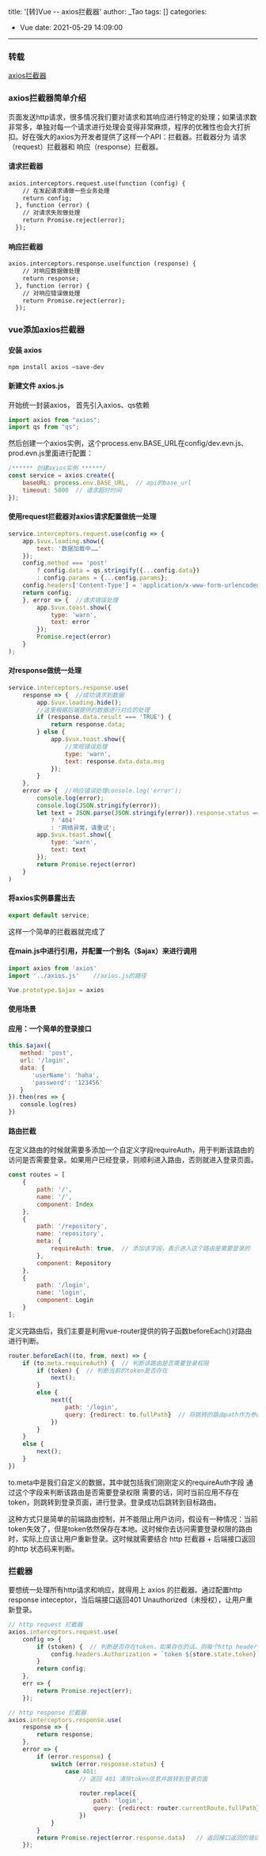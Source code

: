 title: '[转]Vue -- axios拦截器'
author: _Tao
tags: []
categories:
  - Vue
date: 2021-05-29 14:09:00
---
### 转载
[axios拦截器](https://hupeip.github.io/2018/10/08/axios%E6%8B%A6%E6%88%AA%E5%99%A8/)


### axios拦截器简单介绍

页面发送http请求，很多情况我们要对请求和其响应进行特定的处理；如果请求数非常多，单独对每一个请求进行处理会变得非常麻烦，程序的优雅性也会大打折扣。好在强大的axios为开发者提供了这样一个API：拦截器。拦截器分为 请求（request）拦截器和 响应（response）拦截器。

#### 请求拦截器
```html
axios.interceptors.request.use(function (config) {
    // 在发起请求请做一些业务处理
    return config;
  }, function (error) {
    // 对请求失败做处理
    return Promise.reject(error);
  });
```

#### 响应拦截器
```html
axios.interceptors.response.use(function (response) {
    // 对响应数据做处理
    return response;
  }, function (error) {
    // 对响应错误做处理
    return Promise.reject(error);
  });
```

### vue添加axios拦截器
#### 安装 axios
```
npm install axios –save-dev
```

#### 新建文件 axios.js
开始统一封装axios， 首先引入axios、qs依赖
```javascript
import axios from "axios";
import qs from "qs";
```
然后创建一个axios实例，这个process.env.BASE_URL在config/dev.evn.js、prod.evn.js里面进行配置：
```javascript
/****** 创建axios实例 ******/
const service = axios.create({
    baseURL: process.env.BASE_URL,  // api的base_url
    timeout: 5000  // 请求超时时间
});
```

#### 使用request拦截器对axios请求配置做统一处理
```javascript
service.interceptors.request.use(config => {    
    app.$vux.loading.show({        
        text: '数据加载中……'    
    });     
    config.method === 'post'        
        ? config.data = qs.stringify({...config.data})        
        : config.params = {...config.params};    
    config.headers['Content-Type'] = 'application/x-www-form-urlencoded';     
    return config;
    }, error => {  //请求错误处理   
        app.$vux.toast.show({        
            type: 'warn',        
            text: error   
        });    
        Promise.reject(error)
    }
);
```

#### 对response做统一处理
```javascript
service.interceptors.response.use(    
    response => {  //成功请求到数据        
        app.$vux.loading.hide();        
        //这里根据后端提供的数据进行对应的处理        
        if (response.data.result === 'TRUE') {            
            return response.data;        
        } else {            
            app.$vux.toast.show({  
                //常规错误处理                
                type: 'warn',                
                text: response.data.data.msg            
            });        
        }    
    },    
    error => {  //响应错误处理console.log('error');        
        console.log(error);        
        console.log(JSON.stringify(error));         
        let text = JSON.parse(JSON.stringify(error)).response.status === 404            
            ? '404'            
            : '网络异常，请重试';        
        app.$vux.toast.show({            
            type: 'warn',            
            text: text        
        });         
        return Promise.reject(error)   
    }
)
```

#### 将axios实例暴露出去
```javascript
export default service;
```
这样一个简单的拦截器就完成了

#### 在main.js中进行引用，并配置一个别名（$ajax）来进行调用
```javascript
import axios from 'axios'
import '../axios.js'    //axios.js的路径

Vue.prototype.$ajax = axios
```

#### 使用场景
#### 应用：一个简单的登录接口
```javascript
this.$ajax({
　　method: 'post',
　　url: '/login',
　　data: {
　　　　'userName': 'haha',
　　　　'password': '123456'
　　}
}).then(res => {
　　console.log(res)
})
```

#### 路由拦截
在定义路由的时候就需要多添加一个自定义字段requireAuth，用于判断该路由的访问是否需要登录。如果用户已经登录，则顺利进入路由，否则就进入登录页面。
```javascript
const routes = [
    {
        path: '/',
        name: '/',
        component: Index
    },
    {
        path: '/repository',
        name: 'repository',
        meta: {
            requireAuth: true,  // 添加该字段，表示进入这个路由是需要登录的
        },
        component: Repository
    },
    {
        path: '/login',
        name: 'login',
        component: Login
    }
];
```

定义完路由后，我们主要是利用vue-router提供的钩子函数beforeEach()对路由进行判断。
```javascript
router.beforeEach((to, from, next) => {
    if (to.meta.requireAuth) {  // 判断该路由是否需要登录权限
        if (token) {  // 判断当前的token是否存在
            next();
        }
        else {
            next({
                path: '/login',
                query: {redirect: to.fullPath}  // 将跳转的路由path作为参数，登录成功后跳转到该路由
            })
        }
    }
    else {
        next();
    }
})
```
to.meta中是我们自定义的数据，其中就包括我们刚刚定义的requireAuth字段
通过这个字段来判断该路由是否需要登录权限
需要的话，同时当前应用不存在token，则跳转到登录页面，进行登录。登录成功后跳转到目标路由。

这种方式只是简单的前端路由控制，并不能阻止用户访问，假设有一种情况：当前token失效了，但是token依然保存在本地。这时候你去访问需要登录权限的路由时，实际上应该让用户重新登录。这时候就需要结合 http 拦截器 + 后端接口返回的http 状态码来判断。

### 拦截器
要想统一处理所有http请求和响应，就得用上 axios 的拦截器。通过配置http response inteceptor，当后端接口返回401 Unauthorized（未授权），让用户重新登录。
```javascript
// http request 拦截器
axios.interceptors.request.use(
    config => {
        if (stoken) {  // 判断是否存在token，如果存在的话，则每个http header都加上token
            config.headers.Authorization = `token ${store.state.token}`;
        }
        return config;
    },
    err => {
        return Promise.reject(err);
    });

// http response 拦截器
axios.interceptors.response.use(
    response => {
        return response;
    },
    error => {
        if (error.response) {
            switch (error.response.status) {
                case 401:
                    // 返回 401 清除token信息并跳转到登录页面
                    
                    router.replace({
                        path: 'login',
                        query: {redirect: router.currentRoute.fullPath}
                    })
            }
        }
        return Promise.reject(error.response.data)   // 返回接口返回的错误信息
    });
```

